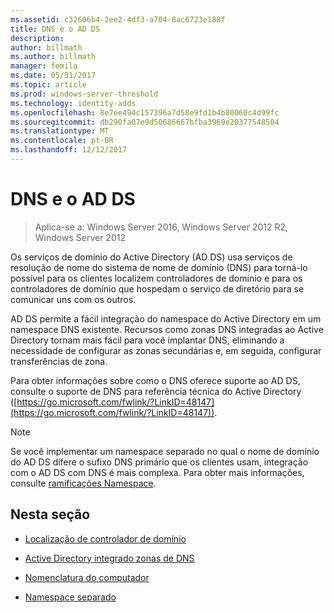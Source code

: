 ```yaml
---
ms.assetid: c32606b4-2ee2-4df3-a704-8ac6723e188f
title: DNS e o AD DS
description: 
author: billmath
ms.author: billmath
manager: femila
ms.date: 05/31/2017
ms.topic: article
ms.prod: windows-server-threshold
ms.technology: identity-adds
ms.openlocfilehash: 8e7ee494c157396a7d58e9fd1b4b80060c4d99fc
ms.sourcegitcommit: db290fa07e9d50686667bfba3969e20377548504
ms.translationtype: MT
ms.contentlocale: pt-BR
ms.lasthandoff: 12/12/2017
---
```

# <a name="dns-and-ad-ds"></a>DNS e o AD DS

>Aplica-se a: Windows Server 2016, Windows Server 2012 R2, Windows Server 2012

Os serviços de domínio do Active Directory (AD DS) usa serviços de resolução de nome do sistema de nome de domínio (DNS) para torná-lo possível para os clientes localizem controladores de domínio e para os controladores de domínio que hospedam o serviço de diretório para se comunicar uns com os outros.  
  
AD DS permite a fácil integração do namespace do Active Directory em um namespace DNS existente. Recursos como zonas DNS integradas ao Active Directory tornam mais fácil para você implantar DNS, eliminando a necessidade de configurar as zonas secundárias e, em seguida, configurar transferências de zona.  
  
Para obter informações sobre como o DNS oferece suporte ao AD DS, consulte o suporte de DNS para referência técnica do Active Directory ([https://go.microsoft.com/fwlink/?LinkID=48147](https://go.microsoft.com/fwlink/?LinkID=48147)).  
  
> [!NOTE]  
> Se você implementar um namespace separado no qual o nome de domínio do AD DS difere o sufixo DNS primário que os clientes usam, integração com o AD DS com DNS é mais complexa. Para obter mais informações, consulte [ramificações Namespace](../../ad-ds/plan/../../ad-ds/plan/Disjoint-Namespace.md).  
  
## <a name="in-this-section"></a>Nesta seção  
  
-   [Localização de controlador de domínio](../../ad-ds/plan/Domain-Controller-Location.md)  
  
-   [Active Directory integrado zonas de DNS](../../ad-ds/plan/Active-Directory-Integrated-DNS-Zones.md)  
  
-   [Nomenclatura do computador](../../ad-ds/plan/Computer-Naming.md)  
  
-   [Namespace separado](../../ad-ds/plan/../../ad-ds/plan/Disjoint-Namespace.md)  
  


